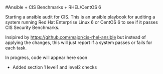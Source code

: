 #Ansible + CIS Benchmarks + RHEL/CentOS 6

Starting a ansible audit for CIS.
This is an ansible playbook for auditing a system running Red Hat Enterprise Linux 6 or CentOS 6  to see if it passes CIS Security Benchmarks.

Insipired by https://github.com/major/cis-rhel-ansible but instead of applying the changes, this will just report if a system passes or fails for each task.

In progress, code will appear here soon

- Added section 1 level1 and level2 checks

